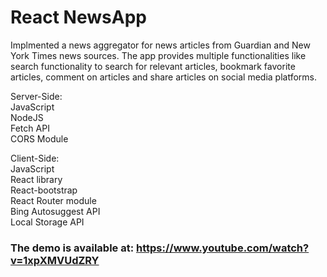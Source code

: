 # React NewsApp

Implmented a news aggregator for news articles from Guardian and New York Times news sources. The app provides multiple functionalities like search functionality to search for relevant articles, bookmark favorite articles, comment on articles and share articles on social media platforms.

Server-Side:  
JavaScript  
NodeJS  
Fetch API  
CORS Module  
  
Client-Side:  
JavaScript  
React library  
React-bootstrap  
React Router module  
Bing Autosuggest API  
Local Storage API  
  
### The demo is available at: https://www.youtube.com/watch?v=1xpXMVUdZRY
